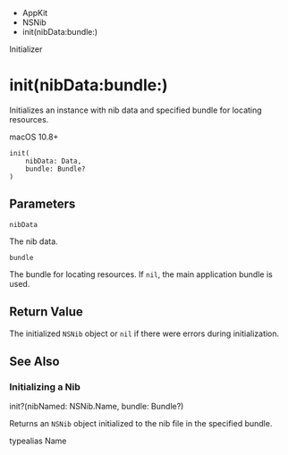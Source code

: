 

- AppKit
- NSNib
-  init(nibData:bundle:) 

Initializer

# init(nibData:bundle:)

Initializes an instance with nib data and specified bundle for locating resources.

macOS 10.8+

``` source
init(
    nibData: Data,
    bundle: Bundle?
)
```

## Parameters 

`nibData`  

The nib data.

`bundle`  

The bundle for locating resources. If `nil`, the main application bundle is used.

## Return Value

The initialized `NSNib` object or `nil` if there were errors during initialization.

## See Also

### Initializing a Nib

init?(nibNamed: NSNib.Name, bundle: Bundle?)

Returns an `NSNib` object initialized to the nib file in the specified bundle.

typealias Name

